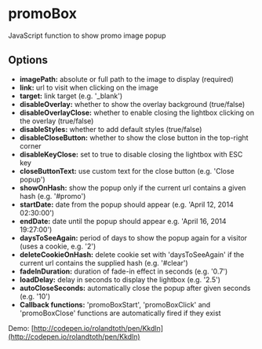 promoBox
========

JavaScript function to show promo image popup

Options
-----------

* **imagePath:** absolute or full path to the image to display (required)
* **link:** url to visit when clicking on the image
* **target:** link target (e.g. '_blank')
* **disableOverlay:** whether to show the overlay background (true/false)
* **disableOverlayClose:** whether to enable closing the lightbox clicking on the overlay (true/false)
* **disableStyles:** whether to add default styles (true/false)
* **disableCloseButton:** whether to show the close button in the top-right corner
* **disableKeyClose:** set to true to disable closing the lightbox with ESC key
* **closeButtonText:** use custom text for the close button (e.g. 'Close popup')
* **showOnHash:** show the popup only if the current url contains a given hash (e.g. '#promo')
* **startDate:** date from the popup should appear (e.g. 'April 12, 2014 02:30:00')
* **endDate:** date until the popup should appear e.g.  'April 16, 2014 19:27:00')
* **daysToSeeAgain:** period of days to show the popup again for a visitor (uses a cookie, e.g. '2')
* **deleteCookieOnHash:** delete cookie set with 'daysToSeeAgain' if the current url contains the supplied hash (e.g. '#clear')
* **fadeInDuration:** duration of fade-in effect in seconds (e.g. '0.7')
* **loadDelay:** delay in seconds to display the lightbox (e.g. '2.5')
* **autoCloseSeconds:** automatically close the popup after given seconds (e.g. '10')
* **Callback functions:** 'promoBoxStart', 'promoBoxClick' and 'promoBoxClose' functions are automatically fired if they exist

Demo: [http://codepen.io/rolandtoth/pen/Kkdln](http://codepen.io/rolandtoth/pen/Kkdln)
